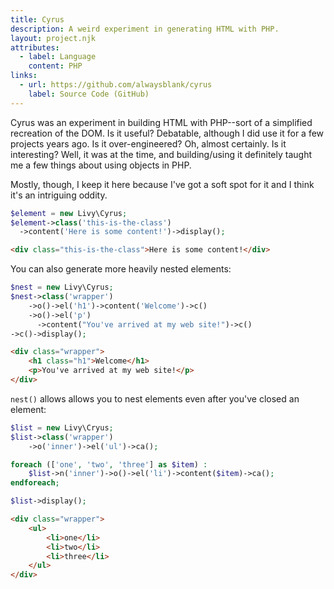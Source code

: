 ```yaml
---
title: Cyrus
description: A weird experiment in generating HTML with PHP.
layout: project.njk
attributes:
  - label: Language
    content: PHP
links:
  - url: https://github.com/alwaysblank/cyrus
    label: Source Code (GitHub)
---
```


Cyrus was an experiment in building HTML with PHP--sort of a simplified recreation of the DOM.
Is it useful? Debatable, although I did use it for a few projects years ago.
Is it over-engineered? Oh, almost certainly.
Is it interesting? Well, it was at the time, and building/using it definitely taught me a few things about using objects in PHP.

Mostly, though, I keep it here because I've got a soft spot for it and I think it's an intriguing oddity.


```php
$element = new Livy\Cyrus;
$element->class('this-is-the-class')
  ->content('Here is some content!')->display();
```

```html
<div class="this-is-the-class">Here is some content!</div>
```

You can also generate more heavily nested elements:

```php
$nest = new Livy\Cyrus;
$nest->class('wrapper')
    ->o()->el('h1')->content('Welcome')->c()
    ->o()->el('p')
      ->content("You've arrived at my web site!")->c()
->c()->display();
```

```html
<div class="wrapper">
    <h1 class="h1">Welcome</h1>
    <p>You've arrived at my web site!</p>
</div>
```

`nest()` allows allows you to nest elements even after you've closed an element:

```php
$list = new Livy\Cryus;
$list->class('wrapper')
    ->o('inner')->el('ul')->ca();

foreach (['one', 'two', 'three'] as $item) :
    $list->n('inner')->o()->el('li')->content($item)->ca();
endforeach;

$list->display();
```

```html
<div class="wrapper">
	<ul>
		<li>one</li>
		<li>two</li>
		<li>three</li>
	</ul>
</div>
```
